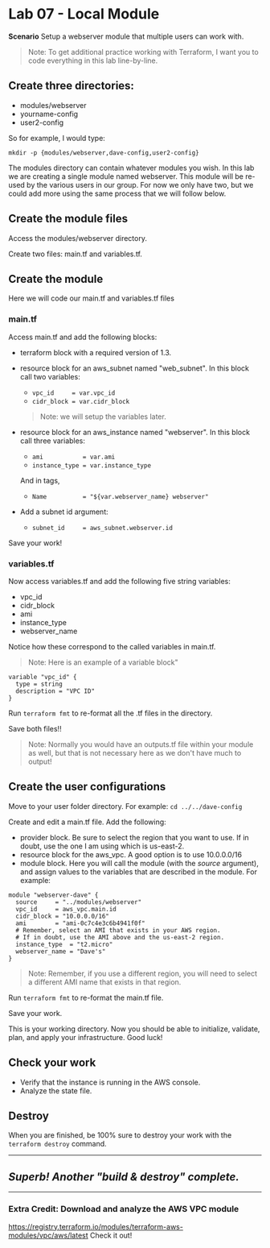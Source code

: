 # Lab 07 - Local Module
**Scenario** Setup a webserver module that multiple users can work with.

> Note: To get additional practice working with Terraform, I want you to code everything in this lab line-by-line.

## Create three directories: 
  - modules/webserver
  - yourname-config
  - user2-config

So for example, I would type:

`mkdir -p {modules/webserver,dave-config,user2-config}`

The modules directory can contain whatever modules you wish. In this lab we are creating a single module named webserver.
This module will be re-used by the various users in our group. For now we only have two, but we could add more using the same process that we will follow below.

## Create the module files 
Access the modules/webserver directory. 

Create two files: main.tf and variables.tf.

## Create the module
Here we will code our main.tf and variables.tf files

### main.tf
Access main.tf and add the following blocks:
- terraform block with a required version of 1.3.
- resource block for an aws_subnet named "web_subnet". In this block call two variables:
  - `vpc_id     = var.vpc_id`
  - `cidr_block = var.cidr_block`
  > Note: we will setup the variables later.
- resource block for an aws_instance named "webserver". In this block call three variables:
  - `ami           = var.ami`
  - `instance_type = var.instance_type`
  
  And in tags, 
  - `Name          = "${var.webserver_name} webserver"`
- Add a subnet id argument: 
  - `subnet_id     = aws_subnet.webserver.id`

Save your work!

### variables.tf
Now access variables.tf and add the following five string variables:
- vpc_id
- cidr_block
- ami
- instance_type
- webserver_name

Notice how these correspond to the called variables in main.tf.

> Note: Here is an example of a variable block"
```
variable "vpc_id" {
  type = string
  description = "VPC ID"
}
```

Run `terraform fmt` to re-format all the .tf files in the directory.

Save both files!!

> Note: Normally you would have an outputs.tf file within your module as well, but that is not necessary here as we don't have much to output!

## Create the user configurations
Move to your user folder directory. For example:
`cd ../../dave-config`

Create and edit a main.tf file. Add the following:
- provider block. Be sure to select the region that you want to use. If in doubt, use the one I am using which is us-east-2.
- resource block for the aws_vpc. A good option is to use 10.0.0.0/16
- module block. Here you will call the module (with the *source* argument), and assign values to the variables that are described in the module. For example:
```
module "webserver-dave" {
  source     = "../modules/webserver"
  vpc_id     = aws_vpc.main.id
  cidr_block = "10.0.0.0/16"
  ami        = "ami-0c7c4e3c6b4941f0f"
  # Remember, select an AMI that exists in your AWS region.
  # If in doubt, use the AMI above and the us-east-2 region.
  instance_type  = "t2.micro"
  webserver_name = "Dave's"
}
```
> Note: Remember, if you use a different region, you will need to select a different AMI name that exists in that region.

Run `terraform fmt` to re-format the main.tf file.

Save your work.

This is your working directory. Now you should be able to initialize, validate, plan, and apply your infrastructure. Good luck!

## Check your work
- Verify that the instance is running in the AWS console.
- Analyze the state file.

## Destroy
When you are finished, be 100% sure to destroy your work with the `terraform destroy` command.

---
## *Superb! Another "build & destroy" complete.*
---

### Extra Credit: Download and analyze the AWS VPC module
https://registry.terraform.io/modules/terraform-aws-modules/vpc/aws/latest
Check it out! 
